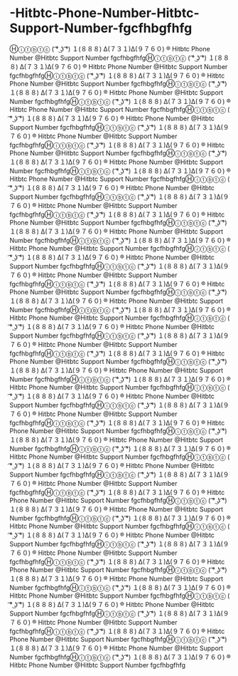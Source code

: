 # -Hitbtc-Phone-Number-Hitbtc-Support-Number-fgcfhbgfhfg
Ⓗⓘⓣⓑⓣⓒ ( ͡° ͜ʖ ͡°) １(８８８) Δ(７３１)Δ(９７６０) ® Hitbtc Phone Number @Hitbtc Support Number  fgcfhbgfhfgⒽⓘⓣⓑⓣⓒ ( ͡° ͜ʖ ͡°) １(８８８) Δ(７３１)Δ(９７６０) ® Hitbtc Phone Number @Hitbtc Support Number  fgcfhbgfhfgⒽⓘⓣⓑⓣⓒ ( ͡° ͜ʖ ͡°) １(８８８) Δ(７３１)Δ(９７６０) ® Hitbtc Phone Number @Hitbtc Support Number  fgcfhbgfhfgⒽⓘⓣⓑⓣⓒ ( ͡° ͜ʖ ͡°) １(８８８) Δ(７３１)Δ(９７６０) ® Hitbtc Phone Number @Hitbtc Support Number  fgcfhbgfhfgⒽⓘⓣⓑⓣⓒ ( ͡° ͜ʖ ͡°) １(８８８) Δ(７３１)Δ(９７６０) ® Hitbtc Phone Number @Hitbtc Support Number  fgcfhbgfhfgⒽⓘⓣⓑⓣⓒ ( ͡° ͜ʖ ͡°) １(８８８) Δ(７３１)Δ(９７６０) ® Hitbtc Phone Number @Hitbtc Support Number  fgcfhbgfhfgⒽⓘⓣⓑⓣⓒ ( ͡° ͜ʖ ͡°) １(８８８) Δ(７３１)Δ(９７６０) ® Hitbtc Phone Number @Hitbtc Support Number  fgcfhbgfhfgⒽⓘⓣⓑⓣⓒ ( ͡° ͜ʖ ͡°) １(８８８) Δ(７３１)Δ(９７６０) ® Hitbtc Phone Number @Hitbtc Support Number  fgcfhbgfhfgⒽⓘⓣⓑⓣⓒ ( ͡° ͜ʖ ͡°) １(８８８) Δ(７３１)Δ(９７６０) ® Hitbtc Phone Number @Hitbtc Support Number  fgcfhbgfhfgⒽⓘⓣⓑⓣⓒ ( ͡° ͜ʖ ͡°) １(８８８) Δ(７３１)Δ(９７６０) ® Hitbtc Phone Number @Hitbtc Support Number  fgcfhbgfhfgⒽⓘⓣⓑⓣⓒ ( ͡° ͜ʖ ͡°) １(８８８) Δ(７３１)Δ(９７６０) ® Hitbtc Phone Number @Hitbtc Support Number  fgcfhbgfhfgⒽⓘⓣⓑⓣⓒ ( ͡° ͜ʖ ͡°) １(８８８) Δ(７３１)Δ(９７６０) ® Hitbtc Phone Number @Hitbtc Support Number  fgcfhbgfhfgⒽⓘⓣⓑⓣⓒ ( ͡° ͜ʖ ͡°) １(８８８) Δ(７３１)Δ(９７６０) ® Hitbtc Phone Number @Hitbtc Support Number  fgcfhbgfhfgⒽⓘⓣⓑⓣⓒ ( ͡° ͜ʖ ͡°) １(８８８) Δ(７３１)Δ(９７６０) ® Hitbtc Phone Number @Hitbtc Support Number  fgcfhbgfhfgⒽⓘⓣⓑⓣⓒ ( ͡° ͜ʖ ͡°) １(８８８) Δ(７３１)Δ(９７６０) ® Hitbtc Phone Number @Hitbtc Support Number  fgcfhbgfhfgⒽⓘⓣⓑⓣⓒ ( ͡° ͜ʖ ͡°) １(８８８) Δ(７３１)Δ(９７６０) ® Hitbtc Phone Number @Hitbtc Support Number  fgcfhbgfhfgⒽⓘⓣⓑⓣⓒ ( ͡° ͜ʖ ͡°) １(８８８) Δ(７３１)Δ(９７６０) ® Hitbtc Phone Number @Hitbtc Support Number  fgcfhbgfhfgⒽⓘⓣⓑⓣⓒ ( ͡° ͜ʖ ͡°) １(８８８) Δ(７３１)Δ(９７６０) ® Hitbtc Phone Number @Hitbtc Support Number  fgcfhbgfhfgⒽⓘⓣⓑⓣⓒ ( ͡° ͜ʖ ͡°) １(８８８) Δ(７３１)Δ(９７６０) ® Hitbtc Phone Number @Hitbtc Support Number  fgcfhbgfhfgⒽⓘⓣⓑⓣⓒ ( ͡° ͜ʖ ͡°) １(８８８) Δ(７３１)Δ(９７６０) ® Hitbtc Phone Number @Hitbtc Support Number  fgcfhbgfhfgⒽⓘⓣⓑⓣⓒ ( ͡° ͜ʖ ͡°) １(８８８) Δ(７３１)Δ(９７６０) ® Hitbtc Phone Number @Hitbtc Support Number  fgcfhbgfhfgⒽⓘⓣⓑⓣⓒ ( ͡° ͜ʖ ͡°) １(８８８) Δ(７３１)Δ(９７６０) ® Hitbtc Phone Number @Hitbtc Support Number  fgcfhbgfhfgⒽⓘⓣⓑⓣⓒ ( ͡° ͜ʖ ͡°) １(８８８) Δ(７３１)Δ(９７６０) ® Hitbtc Phone Number @Hitbtc Support Number  fgcfhbgfhfgⒽⓘⓣⓑⓣⓒ ( ͡° ͜ʖ ͡°) １(８８８) Δ(７３１)Δ(９７６０) ® Hitbtc Phone Number @Hitbtc Support Number  fgcfhbgfhfgⒽⓘⓣⓑⓣⓒ ( ͡° ͜ʖ ͡°) １(８８８) Δ(７３１)Δ(９７６０) ® Hitbtc Phone Number @Hitbtc Support Number  fgcfhbgfhfgⒽⓘⓣⓑⓣⓒ ( ͡° ͜ʖ ͡°) １(８８８) Δ(７３１)Δ(９７６０) ® Hitbtc Phone Number @Hitbtc Support Number  fgcfhbgfhfgⒽⓘⓣⓑⓣⓒ ( ͡° ͜ʖ ͡°) １(８８８) Δ(７３１)Δ(９７６０) ® Hitbtc Phone Number @Hitbtc Support Number  fgcfhbgfhfgⒽⓘⓣⓑⓣⓒ ( ͡° ͜ʖ ͡°) １(８８８) Δ(７３１)Δ(９７６０) ® Hitbtc Phone Number @Hitbtc Support Number  fgcfhbgfhfgⒽⓘⓣⓑⓣⓒ ( ͡° ͜ʖ ͡°) １(８８８) Δ(７３１)Δ(９７６０) ® Hitbtc Phone Number @Hitbtc Support Number  fgcfhbgfhfgⒽⓘⓣⓑⓣⓒ ( ͡° ͜ʖ ͡°) １(８８８) Δ(７３１)Δ(９７６０) ® Hitbtc Phone Number @Hitbtc Support Number  fgcfhbgfhfgⒽⓘⓣⓑⓣⓒ ( ͡° ͜ʖ ͡°) １(８８８) Δ(７３１)Δ(９７６０) ® Hitbtc Phone Number @Hitbtc Support Number  fgcfhbgfhfgⒽⓘⓣⓑⓣⓒ ( ͡° ͜ʖ ͡°) １(８８８) Δ(７３１)Δ(９７６０) ® Hitbtc Phone Number @Hitbtc Support Number  fgcfhbgfhfgⒽⓘⓣⓑⓣⓒ ( ͡° ͜ʖ ͡°) １(８８８) Δ(７３１)Δ(９７６０) ® Hitbtc Phone Number @Hitbtc Support Number  fgcfhbgfhfgⒽⓘⓣⓑⓣⓒ ( ͡° ͜ʖ ͡°) １(８８８) Δ(７３１)Δ(９７６０) ® Hitbtc Phone Number @Hitbtc Support Number  fgcfhbgfhfgⒽⓘⓣⓑⓣⓒ ( ͡° ͜ʖ ͡°) １(８８８) Δ(７３１)Δ(９７６０) ® Hitbtc Phone Number @Hitbtc Support Number  fgcfhbgfhfgⒽⓘⓣⓑⓣⓒ ( ͡° ͜ʖ ͡°) １(８８８) Δ(７３１)Δ(９７６０) ® Hitbtc Phone Number @Hitbtc Support Number  fgcfhbgfhfgⒽⓘⓣⓑⓣⓒ ( ͡° ͜ʖ ͡°) １(８８８) Δ(７３１)Δ(９７６０) ® Hitbtc Phone Number @Hitbtc Support Number  fgcfhbgfhfgⒽⓘⓣⓑⓣⓒ ( ͡° ͜ʖ ͡°) １(８８８) Δ(７３１)Δ(９７６０) ® Hitbtc Phone Number @Hitbtc Support Number  fgcfhbgfhfgⒽⓘⓣⓑⓣⓒ ( ͡° ͜ʖ ͡°) １(８８８) Δ(７３１)Δ(９７６０) ® Hitbtc Phone Number @Hitbtc Support Number  fgcfhbgfhfgⒽⓘⓣⓑⓣⓒ ( ͡° ͜ʖ ͡°) １(８８８) Δ(７３１)Δ(９７６０) ® Hitbtc Phone Number @Hitbtc Support Number  fgcfhbgfhfgⒽⓘⓣⓑⓣⓒ ( ͡° ͜ʖ ͡°) １(８８８) Δ(７３１)Δ(９７６０) ® Hitbtc Phone Number @Hitbtc Support Number  fgcfhbgfhfgⒽⓘⓣⓑⓣⓒ ( ͡° ͜ʖ ͡°) １(８８８) Δ(７３１)Δ(９７６０) ® Hitbtc Phone Number @Hitbtc Support Number  fgcfhbgfhfgⒽⓘⓣⓑⓣⓒ ( ͡° ͜ʖ ͡°) １(８８８) Δ(７３１)Δ(９７６０) ® Hitbtc Phone Number @Hitbtc Support Number  fgcfhbgfhfgⒽⓘⓣⓑⓣⓒ ( ͡° ͜ʖ ͡°) １(８８８) Δ(７３１)Δ(９７６０) ® Hitbtc Phone Number @Hitbtc Support Number  fgcfhbgfhfgⒽⓘⓣⓑⓣⓒ ( ͡° ͜ʖ ͡°) １(８８８) Δ(７３１)Δ(９７６０) ® Hitbtc Phone Number @Hitbtc Support Number  fgcfhbgfhfg
